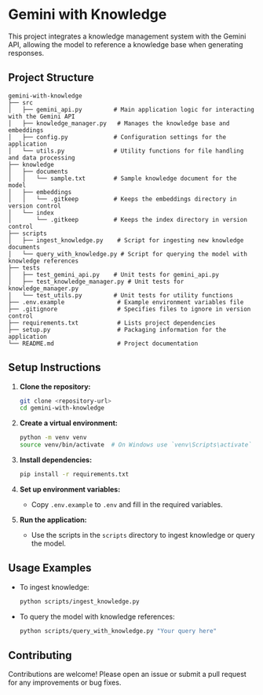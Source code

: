 # Gemini with Knowledge

This project integrates a knowledge management system with the Gemini API, allowing the model to reference a knowledge base when generating responses. 

## Project Structure

```
gemini-with-knowledge
├── src
│   ├── gemini_api.py         # Main application logic for interacting with the Gemini API
│   ├── knowledge_manager.py   # Manages the knowledge base and embeddings
│   ├── config.py             # Configuration settings for the application
│   └── utils.py              # Utility functions for file handling and data processing
├── knowledge
│   ├── documents
│   │   └── sample.txt        # Sample knowledge document for the model
│   ├── embeddings
│   │   └── .gitkeep          # Keeps the embeddings directory in version control
│   └── index
│       └── .gitkeep          # Keeps the index directory in version control
├── scripts
│   ├── ingest_knowledge.py    # Script for ingesting new knowledge documents
│   └── query_with_knowledge.py # Script for querying the model with knowledge references
├── tests
│   ├── test_gemini_api.py    # Unit tests for gemini_api.py
│   ├── test_knowledge_manager.py # Unit tests for knowledge_manager.py
│   └── test_utils.py         # Unit tests for utility functions
├── .env.example               # Example environment variables file
├── .gitignore                 # Specifies files to ignore in version control
├── requirements.txt           # Lists project dependencies
├── setup.py                   # Packaging information for the application
└── README.md                  # Project documentation
```

## Setup Instructions

1. **Clone the repository:**
   ```bash
   git clone <repository-url>
   cd gemini-with-knowledge
   ```

2. **Create a virtual environment:**
   ```bash
   python -m venv venv
   source venv/bin/activate  # On Windows use `venv\Scripts\activate`
   ```

3. **Install dependencies:**
   ```bash
   pip install -r requirements.txt
   ```

4. **Set up environment variables:**
   - Copy `.env.example` to `.env` and fill in the required variables.

5. **Run the application:**
   - Use the scripts in the `scripts` directory to ingest knowledge or query the model.

## Usage Examples

- To ingest knowledge:
  ```bash
  python scripts/ingest_knowledge.py
  ```

- To query the model with knowledge references:
  ```bash
  python scripts/query_with_knowledge.py "Your query here"
  ```

## Contributing

Contributions are welcome! Please open an issue or submit a pull request for any improvements or bug fixes. 
